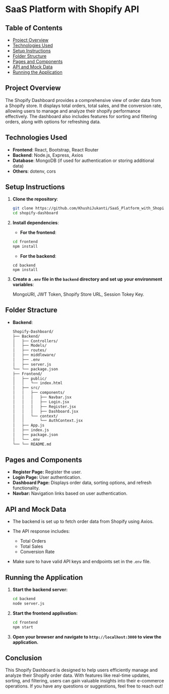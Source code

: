 # SaaS Platform with Shopify API

## Table of Contents
- [Project Overview](#project-overview)
- [Technologies Used](#technologies-used)
- [Setup Instructions](#setup-instructions)
- [Folder Structure](#folder-structure)
- [Pages and Components](#pages-and-components)
- [API and Mock Data](#api-and-mock-data)
- [Running the Application](#running-the-application)

## Project Overview

The Shopify Dashboard provides a comprehensive view of order data from a Shopify store. It displays total orders, total sales, and the conversion rate, allowing users to manage and analyze their shopify performance effectively. The dashboard also includes features for sorting and filtering orders, along with options for refreshing data.

## Technologies Used

- **Frontend**: React, Bootstrap, React Router
- **Backend**: Node.js, Express, Axios
- **Database**: MongoDB (if used for authentication or storing additional data)
- **Others**: dotenv, cors

## Setup Instructions

1. **Clone the repository**:
   ```bash
   git clone https://github.com/KhushiJukanti/SaaS_Platform_with_Shopify.git
   cd shopify-dashboard
    ```
2. **Install dependencies**:
    - **For the frontend**:
    ```bash
    cd frontend
    npm install
    ```
    - **For the backend**:
    ```bach
    cd backend
    npm install
    ```
3. **Create a `.env` file in the `backend` directory and set up your environment variables**:
    
    MongoURI,
    JWT Token,
    Shopify Store URL,
    Session Tokey Key.

## Folder Stracture

- **Backend**:
    ```bash
    Shopify-Dashboard/
    ├── Backend/
    │   ├── Controllers/       
    │   ├── Models/           
    │   ├── routes/           
    │   ├── middleware/       
    │   ├── .env               
    │   ├── server.js                
    └── └── package.json 
    ├── Frontend/
    │   ├── public/                    
    │   │   └── index.html
    │   ├── src/
    │   │   ├── components/            
    │   │   │   ├── Navbar.jsx         
    │   │   │   ├── Login.jsx          
    │   │   │   ├── Register.jsx        
    │   │   │   ├── Dashboard.jsx      
    │   │   └── context/              
    │   │       └── AuthContext.jsx    
    │   ├── App.js                    
    │   ├── index.js                   
    │   ├── package.json               
    │   └── .env                       
    └── └── README.md           
    ```

## Pages and Components
- **Register Page:** Register the user.
- **Login Page:** User authentication.
- **Dashboard Page:** Displays order data, sorting options, and refresh functionality.
- **Navbar:** Navigation links based on user authentication.

## API and Mock Data
- The backend is set up to fetch order data from Shopify using Axios.
- The API response includes:
    - Total Orders
    - Total Sales
    - Conversion Rate

- Make sure to have valid API keys and endpoints set in the .`env` file.

## Running the Application
1. **Start the backend server:**
    ```bash
    cd backend
    node server.js
    ```
2. **Start the frontend applivation:**
    ```bash
    cd frontend
    npm start
    ```
3. **Open your browser and navigate to `http://localhost:3000` to view the application.**



## Conclusion
This Shopify Dashboard is designed to help users efficiently manage and analyze their Shopify order data. With features like real-time updates, sorting, and filtering, users can gain valuable insights into their e-commerce operations. If you have any questions or suggestions, feel free to reach out!



